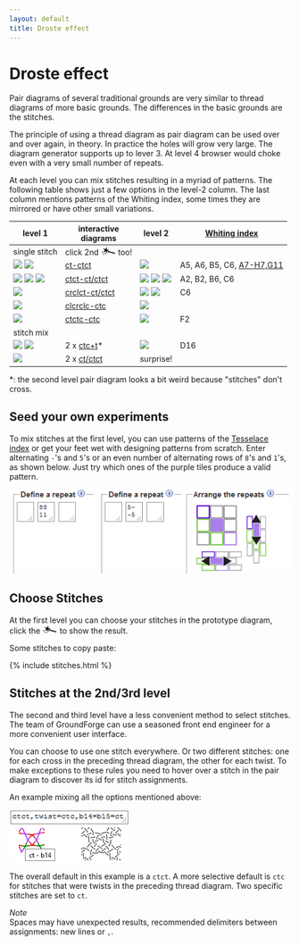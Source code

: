 ```yaml
---
layout: default
title: Droste effect
---
```


Droste effect
=============

Pair diagrams of several traditional grounds are very similar to thread diagrams of more basic grounds.
The differences in the basic grounds are the stitches.

The principle of using a thread diagram as pair diagram can be used over and over again, in theory.
In practice the holes will grow very large. The diagram generator supports up to lever 3.
At level 4 browser would choke even with a very small number of repeats.

At each level you can mix stitches resulting in a myriad of patterns.
The following table shows just a few options in the level-2 column.
The last column mentions patterns of the Whiting index,
some times they are mirrored or have other small variations.

level 1                                                                  | interactive<br>diagrams    | level 2     | [Whiting index](Whiting-Index)
-------------------------------------------------------------------------------------|----------------|-------------|---------
single stitch | <span>click 2nd ![](../images/wand.png) too!</span>
![](stitches/ct.png) ![](stitches/ct-color1.png)                                     | [ct-ctct]      | ![](w/page76a.gif) | A5, A6, B5, C6, [A7-H7,G11]
![](stitches/ctct.png) ![](stitches/ctct-color1a.png) ![](stitches/ctct-color1b.png) | [ctct-ct/ctct] | ![](w/page120a.gif) ![](stitches/ctct-color2a.png) ![](stitches/ctct-color2b.png) | A2, B2, B6, C6
![](stitches/crclct.png) | [crclct-ct/ctct] | ![](w/page139a.gif) ![](stitches/crclct-color2.png) | C6
![](stitches/clcrclc.png) | [clcrclc-ctc] | ![](stitches/clcrclc-color2.png)
![](stitches/ctctc.png) | [ctctc-ctc] | ![](w/page178a.gif) | F2
stitch mix |
![](stitches/ctc-ctcr.png) ![](stitches/ctc-ctcr-color.png)  | 2 x [ctc+t]* | ![](w/page150a.gif) | D16
![](stitches/2x-ct-ctct.png) | 2 x [ct/ctct] | surprise!

*: the second level pair diagram looks a bit weird because "stitches" don't cross.

[ct-ctct]: /GroundForge/tiles?tile=-5&tileStitch=ct&droste2=ctct&patchWidth=5&patchHeight=6&shiftColsSW=-2&shiftRowsSW=0&shiftColsSE=1&shiftRowsSE=1
[ctct-ct/ctct]: /GroundForge/tiles?tile=-5&tileStitch=ctct&droste2=ct,b10=b13=ctct&patchWidth=5&patchHeight=6&shiftColsSW=-2&shiftRowsSW=0&shiftColsSE=1&shiftRowsSE=1
[crclct-ct/ctct]: /GroundForge/tiles?tile=-5&tileStitch=crclct&droste2=ctct,b16=b15=b12=ct&patchWidth=5&patchHeight=6&shiftColsSW=-2&shiftRowsSW=0&shiftColsSE=1&shiftRowsSE=1
[clcrclc-ctc]: /GroundForge/tiles?tile=-5&tileStitch=clcrclc&droste2=ctc,b16=ctct,b13=ctcr,b15=ctcl&patchWidth=5&patchHeight=6&shiftColsSW=-2&shiftRowsSW=0&shiftColsSE=1&shiftRowsSE=1
[clcrclc-ctc]: /GroundForge/tiles?tile=-5&tileStitch=ctctc&droste2=ctc,b16=ctct,b13=ctcr,b15=ctcl&patchWidth=5&patchHeight=6&shiftColsSW=-2&shiftRowsSW=0&shiftColsSE=1&shiftRowsSE=1
[ctctc-ctc]: /GroundForge/tiles?tile=-5&tileStitch=ctctc&droste2=ctc,B16=ctcttt,B15=ctcrrr,B14=ctclll,b13=ctcctc&patchWidth=5&patchHeight=6&shiftColsSW=-2&shiftRowsSW=0&shiftColsSE=1&shiftRowsSE=1
[ctc+t]: /GroundForge/tiles?tile=8,1&a1=ctct&a2=ctcl&droste2=ctc,a24=a15=tt,a14=tctct&patchWidth=4&patchHeight=4&shiftColsSW=0&shiftRowsSW=2&shiftColsSE=1&shiftRowsSE=2
[ct/ctct]: /GroundForge/tiles?tile=88,11&tileStitch=ctct&b1=ct&a2=ct&droste2=cross=ctct,twist=ct&patchWidth=6&patchHeight=6&shiftColsSW=0&shiftRowsSW=2&shiftColsSE=2&shiftRowsSE=2
[A7-H7,G11]: /gw-lace-to-gf#val


Seed your own experiments
-------------------------

To mix stitches at the first level, you can use patterns of the [Tesselace index](/tesselace-to-gf)
or get your feet wet with designing patterns from scratch.
Enter alternating `-`'s and `5`'s or an even number of alternating rows of `8`'s and `1`'s,
as shown below. Just try which ones of the purple tiles produce a valid pattern.

![](images/init-droste.png)

Choose Stitches
---------------

At the first level you can choose your stitches in the prototype diagram,
click the ![](../images/wand.png) to show the result.

Some stitches to copy paste:

{% include stitches.html %}

Stitches at the 2nd/3rd level
-----------------------------

The second and third level have a less convenient method to select stitches.
The team of GroundForge can use a seasoned front end engineer for a more convenient user interface.

You can choose to use one stitch everywhere. Or two different stitches:
one for each cross in the preceding thread diagram, the other for each twist.
To make exceptions to these rules you need to hover over a stitch
in the pair diagram to discover its id for stitch assignments.

An example mixing all the options mentioned above:

![](images/assign-stitches.png)

The overall default in this example is a `ctct`.
A more selective default is `ctc` for stitches that were twists in the preceding thread diagram.
Two specific stitches are set to `ct`.

_Note_<br>
Spaces may have unexpected results, 
recommended delimiters between assignments: new lines or `,`.
